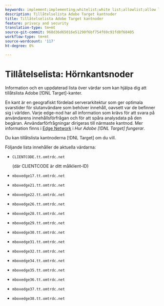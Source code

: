 ```yaml
---
keywords: implement;implementing;whitelist;white list;allowlist;allow list;edge;edges
description: Tillåtelselista Adobe Target kantnoder
title: Tillåtelselista Adobe Target kantnoder
feature: privacy and security
translation-type: tm+mt
source-git-commit: 968d36d65016e51290f6bf754f69c91fd8f68405
workflow-type: tm+mt
source-wordcount: '117'
ht-degree: 0%

---
```



# Tillåtelselista: Hörnkantsnoder

Information och en uppdaterad lista över värdar som kan hjälpa dig att tillåtslista Adobe [!DNL Target]-kanter.

En kant är en geografiskt fördelad serverarkitektur som ger optimala svarstider för slutanvändare som behöver innehåll, oavsett var de befinner sig i världen. Varje edge-nod har all information som krävs för att svara på användarens innehållsförfrågan och för att spåra analysdata på den begäran. Användarförfrågningar dirigeras till närmaste kantnod. Mer information finns i [Edge Network](/help/c-intro/how-target-works.md#concept_0AE2ED8E9DE64288A8B30FCBF1040934) i *Hur Adobe [!DNL Target] fungerar*.

Du kan tillåtslista kantnoderna [!DNL Target] om du vill.

Följande lista innehåller de aktuella värdarna:

* `CLIENTCODE.tt.omtrdc.net`

   (där CLIENTCODE är ditt målklient-ID)

* `mboxedge17.tt.omtrdc.net`
* `mboxedge21.tt.omtrdc.net`
* `mboxedge22.tt.omtrdc.net`
* `mboxedge26.tt.omtrdc.net`
* `mboxedge28.tt.omtrdc.net`
* `mboxedge29.tt.omtrdc.net`
* `mboxedge30.tt.omtrdc.net`
* `mboxedge31.tt.omtrdc.net`
* `mboxedge32.tt.omtrdc.net`
* `mboxedge34.tt.omtrdc.net`
* `mboxedge35.tt.omtrdc.net`
* `mboxedge36.tt.omtrdc.net`
* `mboxedge37.tt.omtrdc.net`
* `mboxedge38.tt.omtrdc.net`